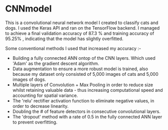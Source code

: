# CNNmodel
This is a convolutional neural network model I created to classify cats and dogs. I used the Keras API and ran on the TensorFlow backend. I managed to achieve a final validation accuracy of 87.3 % and training accuracy of 95.25% , indicating that the model has slightly overfitted.


Some conventional methods I used that increased my accuracy :-
- Building a fully connected ANN ontop of the CNN layers. Which used 'Adam' as the gradient descent algorithm.
- Data augmentation to ensure a more robust model is trained, also because my dataset only consisted of 5,000 images of cats and 5,000 images of dogs.
- Multiple layers of Convolution + Max Pooling in order to reduce size whilst retaining valuable data - thus increasing computational speed and accounting for spatial variance.
- The 'relu' rectifier activation function to eliminate negative values, in order to decrease linearity.
- Doubling the # of feature detectors in consecutive convolutional layers.
- The 'dropout' method with a rate of 0.5 in the fully connected ANN layer to prevent overfitting.
